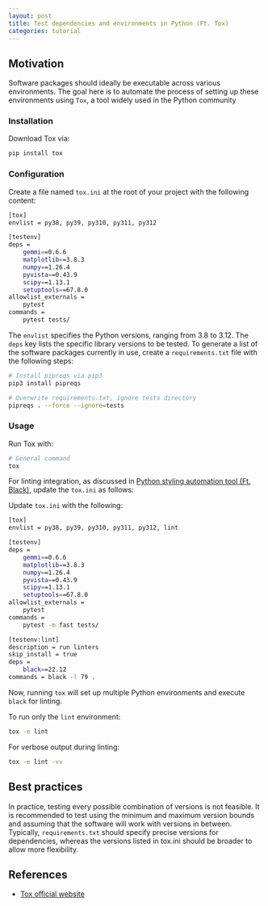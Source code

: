 ```yaml
---
layout: post
title: Test dependencies and environments in Python (Ft. Tox)
categories: tutorial
---
```


## Motivation

Software packages should ideally be executable across various environments. The
goal here is to automate the process of setting up these environments using
`Tox`, a tool widely used in the Python community

### Installation

Download Tox via:

```bash
pip install tox
```

### Configuration

Create a file named `tox.ini` at the root of your project with the following
content:

```bash
[tox]
envlist = py38, py39, py310, py311, py312

[testenv]
deps =
    gemmi==0.6.6
    matplotlib==3.8.3
    numpy==1.26.4
    pyvista==0.43.9
    scipy==1.13.1
    setuptools==67.8.0
allowlist_externals =
    pytest
commands =
    pytest tests/
```

The `envlist` specifies the Python versions, ranging from 3.8 to 3.12. The
`deps` key lists the specific library versions to be tested. To generate a list
of the software packages currently in use, create a `requirements.txt` file with
the following steps:

```bash
# Install pipreqs via pip3
pip3 install pipreqs

# Overwrite requirements.txt, ignore tests directory
pipreqs . --force --ignore=tests
```

### Usage

Run Tox with:

```bash
# General command
tox
```

For linting integration, as discussed in
[Python styling automation tool (Ft. Black)](https://bobleesj.github.io/tutorial/2024/03/11/python-styling-guide.html),
update the `tox.ini` as follows:

Update `tox.ini` with the following:

```bash
[tox]
envlist = py38, py39, py310, py311, py312, lint

[testenv]
deps =
    gemmi==0.6.6
    matplotlib==3.8.3
    numpy==1.26.4
    pyvista==0.43.9
    scipy==1.13.1
    setuptools==67.8.0
allowlist_externals =
    pytest
commands =
    pytest -m fast tests/

[testenv:lint]
description = run linters
skip_install = true
deps =
    black==22.12
commands = black -l 79 .
```

Now, running `tox` will set up multiple Python environments and execute `black`
for linting.

To run only the `lint` environment:

```bash
tox -e lint
```

For verbose output during linting:

```bash
tox -e lint -vv
```

## Best practices

In practice, testing every possible combination of versions is not feasible. It
is recommended to test using the minimum and maximum version bounds and assuming
that the software will work with versions in between. Typically,
`requirements.txt` should specify precise versions for dependencies, whereas the
versions listed in tox.ini should be broader to allow more flexibility.

## References

- [Tox official website](https://tox.wiki/en/4.15.1/)
